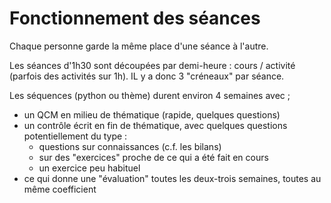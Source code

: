 # Fonctionnement des séances 

Chaque personne garde la même place d'une séance à l'autre.

Les séances d'1h30 sont découpées par demi-heure : cours / activité (parfois des activités sur 1h). IL y a donc 3 "créneaux" par séance.

Les séquences (python ou thème) durent environ 4 semaines avec ; 
 - un QCM en milieu de thématique (rapide, quelques questions)
 - un contrôle écrit en fin de thématique, avec quelques questions potentiellement du type :
   - questions sur connaissances (c.f. les bilans)
   - sur des "exercices" proche de ce qui a été fait en cours
   - un exercice peu habituel
 - ce qui donne une "évaluation" toutes les deux-trois semaines, toutes au même coefficient